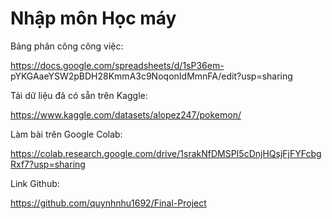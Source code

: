 # Nhập môn Học máy
Bảng phân công công việc:

https://docs.google.com/spreadsheets/d/1sP36em- pYKGAaeYSW2pBDH28KmmA3c9NoqonIdMmnFA/edit?usp=sharing

Tải dữ liệu đã có sẵn trên Kaggle:

https://www.kaggle.com/datasets/alopez247/pokemon/

Làm bài trên Google Colab:

https://colab.research.google.com/drive/1srakNfDMSPI5cDnjHQsjFjFYFcbgRxf7?usp=sharing

Link Github:

https://github.com/quynhnhu1692/Final-Project
